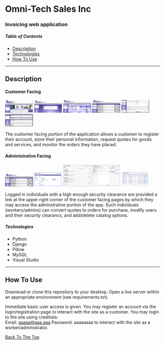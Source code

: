 # Omni-Tech Sales Inc 
### Invoicing web application



##### Table of Contents

- [Description](#description)
- [Technologies](#technologies)
- [How To Use](#how-to-use)

---

## Description
#### Customer Facing

<p float="center">
    <img src="https://github.com/SDBranka/Omni-Tech_Sales_Inc/blob/main/_imgs_for_README/Screenshot0.png" width=18% alt="home screen" />
    <img src="https://github.com/SDBranka/Omni-Tech_Sales_Inc/blob/main/_imgs_for_README/Screenshot6.png" width=18% alt="login page" />
    <img src="https://github.com/SDBranka/Omni-Tech_Sales_Inc/blob/main/_imgs_for_README/Screenshot1.png" width=18% alt="product lines page" />
    <img src="https://github.com/SDBranka/Omni-Tech_Sales_Inc/blob/main/_imgs_for_README/Screenshot3.png" width=18% alt="order services page" />
    <img src="https://github.com/SDBranka/Omni-Tech_Sales_Inc/blob/main/_imgs_for_README/Screenshot4.png" width=18% alt="request quote page" />
    <img src="https://github.com/SDBranka/Omni-Tech_Sales_Inc/blob/main/_imgs_for_README/Screenshot5.png" width=18% alt="customer my account page" />
</p>

The customer facing portion of the application allows a customer to register their account, store their personal information, request quotes for goods and services, and monitor the orders they have placed.

#### Administrative Facing
<p float="center">
    <img src="https://github.com/SDBranka/Omni-Tech_Sales_Inc/blob/main/_imgs_for_README/Screenshot2.png" width=18% alt="admin login link on page" />
    <img src="https://github.com/SDBranka/Omni-Tech_Sales_Inc/blob/main/_imgs_for_README/adminScreenshot0.png" width=18% alt="home screen" />
    <img src="https://github.com/SDBranka/Omni-Tech_Sales_Inc/blob/main/_imgs_for_README/adminScreenshot1.png" width=18% alt="home screen" />
    <img src="https://github.com/SDBranka/Omni-Tech_Sales_Inc/blob/main/_imgs_for_README/adminScreenshot2.png" width=18% alt="home screen" />
    <img src="https://github.com/SDBranka/Omni-Tech_Sales_Inc/blob/main/_imgs_for_README/adminScreenshot3.png" width=18% alt="home screen" />
</p>

Logged in individuals with a high enough security clearance are provided a link at the upper right corner of the customer facing pages by which they may access the adminstrative portion of the app. Such individuals (workers/admins) can convert quotes to orders for purchase, modify users and their security clearancs, and add/delete catalog options.

##### Technologies

- Python
- Django
- Pillow
- MySQL
- Visual Studio

---

## How To Use

Download or clone this repository to your desktop. Open a live server within an appropriate environment (see requirements.txt).

Immediate basic user access is given. You may register an account via the login/registration page to interact with the site as a customer. You may login to the site using creditials:<br>
Email: aaaaa@aaa.aaa
Password: aaaaaaaa
to interact with the site as a worker/administrator.


[Back To The Top](#omni-tech-sales-inc )